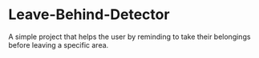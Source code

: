 # Leave-Behind-Detector
A simple project that helps the user by reminding to take their belongings before leaving a specific area.
